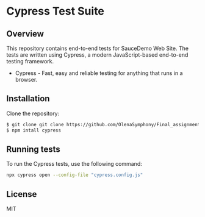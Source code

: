 # Cypress Test Suite

## Overview

This repository contains end-to-end tests for SauceDemo Web Site. The tests are written using Cypress, a modern JavaScript-based end-to-end testing framework.

* Cypress - Fast, easy and reliable testing for anything that runs in a browser.

## Installation

Clone the repository:

```sh
$ git clone git clone https://github.com/OlenaSymphony/Final_assignment_AQA.git
$ npm intall cypress
```

## Running tests

To run the Cypress tests, use the following command:

```sh
npx cypress open --config-file "cypress.config.js"
```
## License

MIT

